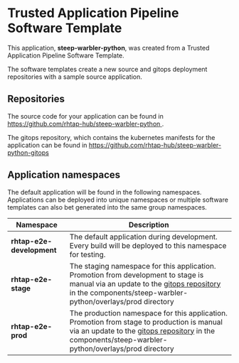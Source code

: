 # Trusted Application Pipeline Software Template

This application, **steep-warbler-python**, was created from a Trusted Application Pipeline Software Template.

The software templates create a new source and gitops deployment repositories with a sample source application. 

## Repositories

The source code for your application can be found in [https://github.com/rhtap-hub/steep-warbler-python ](https://github.com/rhtap-hub/steep-warbler-python ).
 
The gitops repository, which contains the kubernetes manifests for the application can be found in 
[https://github.com/rhtap-hub/steep-warbler-python-gitops ](https://github.com/rhtap-hub/steep-warbler-python-gitops ) 

## Application namespaces 

The default application will be found in the following namespaces. Applications can be deployed into unique namespaces or multiple software templates can also bet generated into the same group namespaces.  

|  Namespace   |  Description   |  
| -------- | -------- |   
| **rhtap-e2e-development** | The default application during development. Every build will be deployed to this namespace for testing. | 
| **rhtap-e2e-stage** | The staging namespace for this application. Promotion from development to stage is manual via an update to the [gitops repository](https://github.com/rhtap-hub/steep-warbler-python-gitops ) in the components/steep-warbler-python/overlays/prod directory |  
| **rhtap-e2e-prod** | The production namespace for this application. Promotion from stage to production is manual via an update to the [gitops repository](https://github.com/rhtap-hub/steep-warbler-python-gitops ) in the components/steep-warbler-python/overlays/prod directory | 